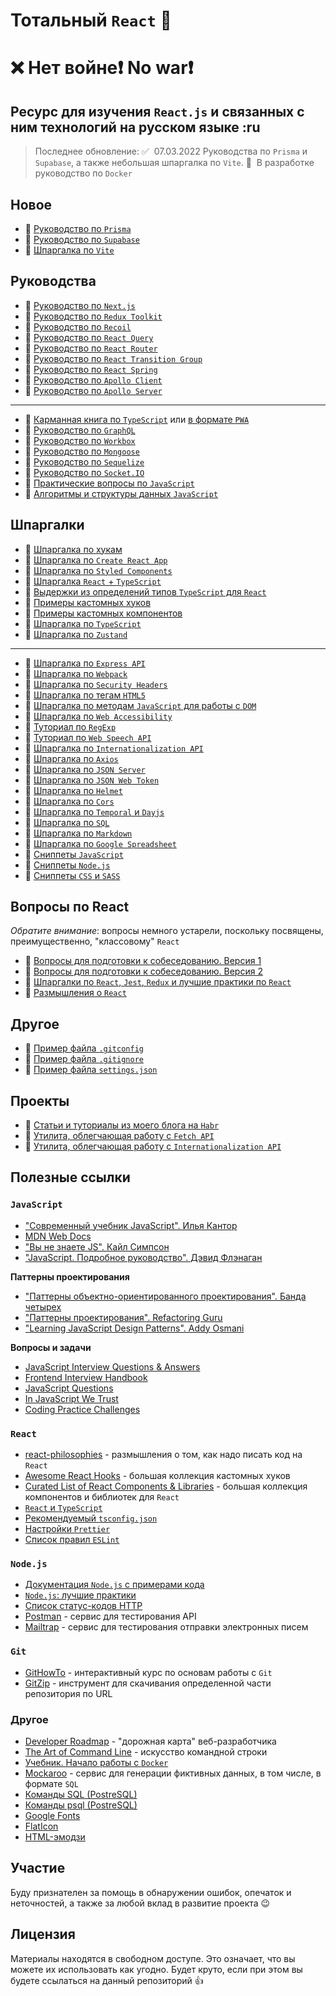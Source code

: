 # Тотальный `React` :metal:

# :x: Нет войне:heavy_exclamation_mark: No war:heavy_exclamation_mark:

## Ресурс для изучения `React.js` и связанных с ним технологий на русском языке :ru

> Последнее обновление: ✅&nbsp;&nbsp;07.03.2022 Руководства по `Prisma` и `Supabase`, а также небольшая шпаргалка по `Vite`. 🔬&nbsp;&nbsp;В разработке руководство по `Docker`

## Новое

- :page_with_curl: [Руководство по `Prisma`](./md/prisma.md)
- :page_with_curl: [Руководство по `Supabase`](./md/supabase.md)
- :memo: [Шпаргалка по `Vite`](./md/vite.md)

## Руководства

- :page_with_curl: [Руководство по `Next.js`](./md/next.md)
- :page_with_curl: [Руководство по `Redux Toolkit`](./md/redux-toolkit.md)
- :page_with_curl: [Руководство по `Recoil`](./md/recoil.md)
- :page_with_curl: [Руководство по `React Query`](./md/react-query.md)
- :page_with_curl: [Руководство по `React Router`](./md/react-router.md)
- :page_with_curl: [Руководство по `React Transition Group`](./md/react-transition-group.md)
- :page_with_curl: [Руководство по `React Spring`](./md/react-spring.md)
- :page_with_curl: [Руководство по `Apollo Client`](./md/apollo/client.md)
- :page_with_curl: [Руководство по `Apollo Server`](./md/apollo/server.md)

---

- :page_with_curl: [Карманная книга по `TypeScript`](./md/ts.md) или [в формате `PWA`](https://typescript-handbook.ru/)
- :page_with_curl: [Руководство по `GraphQL`](./md/graphql.md)
- :page_with_curl: [Руководство по `Workbox`](./md/wb/wb.md)
- :page_with_curl: [Руководство по `Mongoose`](./md/mongoose.md)
- :page_with_curl: [Руководство по `Sequelize`](./md/sequelize.md)
- :page_with_curl: [Руководство по `Socket.IO`](./md/socket/README.md)
- :page_with_curl: [Практические вопросы по `JavaScript`](./md/js_questions.md)
- :page_with_curl: [Алгоритмы и структуры данных `JavaScript`](./md/js_algorithms.md)

## Шпаргалки

- :memo: [Шпаргалка по хукам](./md/hooks.md)
- :memo: [Шпаргалка по `Create React App`](./md/create-react-app.md)
- :memo: [Шпаргалка по `Styled Components`](./md/styled-components.md)
- :memo: [Шпаргалка `React` + `TypeScript`](./md/react-typescript.md)
- :memo: [Выдержки из определений типов `TypeScript` для `React`](./md/react-types.md)
- :memo: [Примеры кастомных хуков](./md/custom-hooks.md)
- :memo: [Примеры кастомных компонентов](./md/custom-components.md)
- :memo: [Шпаргалка по `TypeScript`](./md/ts_cheatsheet.md)
- :memo: [Шпаргалка по `Zustand`](./md/zustand.md)

---

- :memo: [Шпаргалка по `Express API`](./md/express-api.md)
- :memo: [Шпаргалка по `Webpack`](./md/webpack.md)
- :memo: [Шпаргалка по `Security Headers`](./md/security/security.md)
- :memo: [Шпаргалка по тегам `HTML5`](./md/html5.md)
- :memo: [Шпаргалка по методам `JavaScript` для работы с `DOM`](./md/js-dom.md)
- :memo: [Шпаргалка по `Web Accessibility`](./md/access/access.md)
- :memo: [Туториал по `RegExp`](./md/regexp/regexp.md)
- :memo: [Туториал по `Web Speech API`](./md/speech.md)
- :memo: [Шпаргалка по `Internationalization API`](./md/intl.md)
- :memo: [Шпаргалка по `Axios`](./md/axios.md)
- :memo: [Шпаргалка по `JSON Server`](./md/json-server/README.md)
- :memo: [Шпаргалка по `JSON Web Token`](./md/jsonwebtoken.md)
- :memo: [Шпаргалка по `Helmet`](./md/helmet.md)
- :memo: [Шпаргалка по `Cors`](./md/cors.md)
- :memo: [Шпаргалка по `Temporal` и `Dayjs`](./md/temporal.md)
- :memo: [Шпаргалка по `SQL`](./md/sql.md)
- :memo: [Шпаргалка по `Markdown`](./md/markdown.md)
- :memo: [Шпаргалка по `Google Spreadsheet`](./md/google-spreadsheet.md)
- :memo: [Сниппеты `JavaScript`](./md/snippets_javascript.md)
- :memo: [Сниппеты `Node.js`](./md/snippets_node.md)
- :memo: [Сниппеты `CSS` и `SASS`](./md/snippets_csssass.md)

## Вопросы по React

_Обратите внимание_: вопросы немного устарели, поскольку посвящены, преимущественно, "классовому" `React`

- :page_with_curl: [Вопросы для подготовки к собеседованию. Версия 1](./md/questions_react.md)
- :page_with_curl: [Вопросы для подготовки к собеседованию. Версия 2](./md/questions_react-v2.md)
- :memo: [Шпаргалки по `React`, `Jest`, `Redux` и лучшие практики по `React`](./md/cheatsheets-bestpractices.md)
- :memo: [Размышления о `React`](./md/react-philosophies.md)

## Другое

- :floppy_disk: [Пример файла `.gitconfig`](./assets/.gitconfig)
- :floppy_disk: [Пример файла `.gitignore`](./assets/.gitignore)
- :floppy_disk: [Пример файла `settings.json`](./assets/settings.json)

## Проекты

- :link: [Статьи и туториалы из моего блога на `Habr`](https://github.com/harryheman/Blog-Posts)
- :link: [Утилита, облегчающая работу с `Fetch API`](https://github.com/harryheman/simple-fetch)
- :link: [Утилита, облегчающая работу с `Internationalization API`](https://github.com/harryheman/easy-intl)

## Полезные ссылки

### `JavaScript`

- ["Современный учебник JavaScript". Илья Кантор](https://learn.javascript.ru/)
- [MDN Web Docs](https://developer.mozilla.org/ru/)
- ["Вы не знаете JS". Кайл Симпсон](https://github.com/azat-io/you-dont-know-js-ru)
- ["JavaScript. Подробное руководство". Дэвид Флэнаган](./assets/books/definitive_guide.pdf)

__Паттерны проектирования__

- ["Паттерны объектно-ориентированного проектирования". Банда четырех](./assets/books/design_patterns.pdf)
- ["Паттерны проектирования". Refactoring Guru](https://refactoring.guru/ru/design-patterns)
- ["Learning JavaScript Design Patterns". Addy Osmani](https://addyosmani.com/resources/essentialjsdesignpatterns/book/)

__Вопросы и задачи__

- [JavaScript Interview Questions & Answers](https://github.com/sudheerj/javascript-interview-questions)
- [Frontend Interview Handbook](https://github.com/yangshun/front-end-interview-handbook/)
- [JavaScript Questions](https://github.com/lydiahallie/javascript-questions)
- [In JavaScript We Trust](https://github.com/yeungon/In-JavaScript-we-trust)
- [Coding Practice Challenges](https://edabit.com/challenges)

### `React`

- [react-philosophies](https://github.com/mithi/react-philosophies) - размышления о том, как надо писать код на `React`
- [Awesome React Hooks](https://github.com/rehooks/awesome-react-hooks) - большая коллекция кастомных хуков
- [Curated List of React Components & Libraries](https://github.com/brillout/awesome-react-components) - большая коллекция компонентов и библиотек для `React`
- [`React` и `TypeScript`](https://reactdev.ru/types/)
- [Рекомендуемый `tsconfig.json`](https://www.npmjs.com/package/@tsconfig/recommended)
- [Настройки `Prettier`](https://prettier.io/docs/en/options.html)
- [Список правил `ESLint`](https://eslint.org/docs/rules/)

### `Node.js`

- [Документация `Node.js` с примерами кода](https://nodejsdev.ru/doc/)
- [`Node.js`: лучшие практики](https://github.com/goldbergyoni/nodebestpractices/blob/master/README.russian.md)
- [Список статус-кодов HTTP](https://httpstatuses.com/)
- [Postman](https://www.postman.com/) - сервис для тестирования API
- [Mailtrap](https://mailtrap.io/) - сервис для тестирования отправки электронных писем

### `Git`

- [GitHowTo](https://githowto.com/ru) - интерактивный курс по основам работы с `Git`
- [GitZip](http://kinolien.github.io/gitzip/) - инструмент для скачивания определенной части репозитория по URL

### Другое

- [Developer Roadmap](https://github.com/kamranahmedse/developer-roadmap) - "дорожная карта" веб-разработчика
- [The Art of Command Line](https://github.com/jlevy/the-art-of-command-line) - искусство командной строки
- [Учебник. Начало работы с `Docker`](https://docs.microsoft.com/ru-ru/visualstudio/docker/tutorials/docker-tutorial)
- [Mockaroo](https://www.mockaroo.com/) - сервис для генерации фиктивных данных, в том числе, в формате `SQL`
- [Команды SQL (PostreSQL)](https://postgrespro.ru/docs/postgresql/13/sql-commands)
- [Команды psql (PostreSQL)](https://postgrespro.ru/docs/postgresql/13/app-psql)
- [Google Fonts](https://fonts.google.com/)
- [FlatIcon](https://www.flaticon.com/)
- [HTML-эмодзи](https://www.w3schools.com/charsets/ref_emoji.asp)

## Участие

Буду признателен за помощь в обнаружении ошибок, опечаток и неточностей, а также за любой вклад в развитие проекта :wink:

## Лицензия

Материалы находятся в свободном доступе. Это означает, что вы можете их использовать как угодно. Будет круто, если при этом вы будете ссылаться на данный репозиторий :thumbsup:
